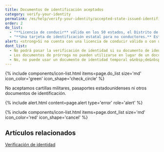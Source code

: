 ```yaml
---
title: Documentos de identificación aceptados
category: verify-your-identity
permalink: /es/help/verify-your-identity/accepted-state-issued-identification/
order: 2
do_list:
  - "**Licencia de conducir** válida en los 50 estados, el Distrito de Columbia (DC) y otros territorios de Estados Unidos (Guam, Islas Vírgenes de Estados Unidos, Samoa Americana, Islas Marianas y Puerto Rico)"
  - "**Una tarjeta de identificación estatal para no conductores.** Este es un documento de identidad emitido por el estado, el Distrito de Columbia (DC) o el territorio de EE. UU. que hace valer la identidad pero no otorga privilegios de conducción."
alert: <strong>Si no cuenta con una licencia de conducir válida o con un documento de identidad estatal, no puede utilizar Login.gov para verificar su identidad.</strong> Por favor, comuníquese con el centro de ayuda de la entidad asociada para saber qué puede hacer como alternativa.
dont_list:
  - No podrá pasar la verificación de identidad si su documento de identidad está caducado.
  - Los documentos de prórroga no pueden utilizarse en lugar de un documento de identidad vigente y no caducado.
  - No, no puede usar un documento de identidad temporal o&nbsp;de&nbsp;papel.
---
```


{% include components/icon-list.html items=page.do_list size='md' icon_color='green' icon_shape='check_circle'  %}

<p class="font-heading-md text-bold">
No aceptamos cartillas militares, pasaportes estadounidenses ni otros documentos de identificación.
</p>

{% include alert.html content=page.alert type='error' role='alert' %}

{% include components/icon-list.html items=page.dont_list size='md' icon_color='red' icon_shape='cancel' %}

## Artículos relacionados

[Verificación de identidad](/es/help/verify-your-identity/overview/)

